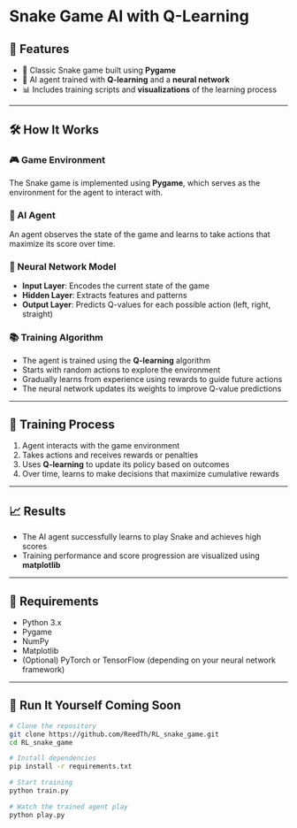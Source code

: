 # Snake Game AI with Q-Learning

## 🚀 Features

- 🐍 Classic Snake game built using **Pygame**  
- 🧠 AI agent trained with **Q-learning** and a **neural network**  
- 📊 Includes training scripts and **visualizations** of the learning process  

---

## 🛠️ How It Works

### 🎮 Game Environment  
The Snake game is implemented using **Pygame**, which serves as the environment for the agent to interact with.

### 🤖 AI Agent  
An agent observes the state of the game and learns to take actions that maximize its score over time.

### 🧩 Neural Network Model  
- **Input Layer**: Encodes the current state of the game  
- **Hidden Layer**: Extracts features and patterns  
- **Output Layer**: Predicts Q-values for each possible action (left, right, straight)

### 📚 Training Algorithm  
- The agent is trained using the **Q-learning** algorithm  
- Starts with random actions to explore the environment  
- Gradually learns from experience using rewards to guide future actions  
- The neural network updates its weights to improve Q-value predictions  

---

## 🔁 Training Process

1. Agent interacts with the game environment  
2. Takes actions and receives rewards or penalties  
3. Uses **Q-learning** to update its policy based on outcomes  
4. Over time, learns to make decisions that maximize cumulative rewards  

---

## 📈 Results

- The AI agent successfully learns to play Snake and achieves high scores  
- Training performance and score progression are visualized using **matplotlib**  

---

## 📎 Requirements

- Python 3.x  
- Pygame  
- NumPy  
- Matplotlib  
- (Optional) PyTorch or TensorFlow (depending on your neural network framework)

---

## 🧪 Run It Yourself Coming Soon

```bash
# Clone the repository
git clone https://github.com/ReedTh/RL_snake_game.git
cd RL_snake_game

# Install dependencies
pip install -r requirements.txt

# Start training
python train.py

# Watch the trained agent play
python play.py
